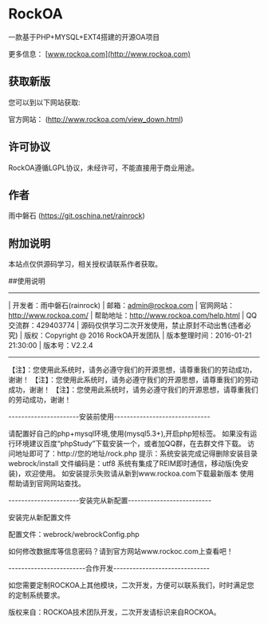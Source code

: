 # RockOA

一款基于PHP+MYSQL+EXT4搭建的开源OA项目

更多信息： [www.rockoa.com](http://www.rockoa.com)

## 获取新版

您可以到以下网站获取:

官方网站： (http://www.rockoa.com/view_down.html)

## 许可协议

RockOA遵循LGPL协议，未经许可，不能直接用于商业用途。

## 作者

雨中磐石 (https://git.oschina.net/rainrock)

## 附加说明

本站点仅供源码学习，相关授权请联系作者获取。

##使用说明

-----------------------------------------------------------------

|	开发者：雨中磐石(rainrock)
|	邮箱：admin@rockoa.com
|	官网网站：http://www.rockoa.com/
|	帮助地址：http://www.rockoa.com/help.html
|	QQ交流群：429403774
|	源码仅供学习二次开发使用，禁止原封不动出售(违者必究)
|	版权：Copyright @ 2016 RockOA开发团队
|	版本整理时间：2016-01-21 21:30:00
|	版本号：V2.2.4

-----------------------------------------------------------------


【注】：您使用此系统时，请务必遵守我们的开源思想，请尊重我们的劳动成功，谢谢！
【注】：您使用此系统时，请务必遵守我们的开源思想，请尊重我们的劳动成功，谢谢！
【注】：您使用此系统时，请务必遵守我们的开源思想，请尊重我们的劳动成功，谢谢！




----------------------安装前使用------------------------------

请配置好自己的php+mysql环境,使用(mysql5.3+),开启php短标签。
如果没有运行环境建议百度“phpStudy”下载安装一个，或者加QQ群，在去群文件下载。
访问地址即可了：http://您的地址/rock.php
提示：系统安装完成记得删除安装目录webrock/install
文件编码是：utf8
系统有集成了REIM即时通信，移动版(免安装)，欢迎使用。
如安装提示失败请从新到www.rockoa.com下载最新版本
使用帮助请到官网网站查找。



----------------------安装完从新配置--------------------------

安装完从新配置文件

配置文件：webrock/webrockConfig.php

如何修改数据库等信息密码？请到官方网站www.rockoc.com上查看吧！


------------------------合作开发------------------------------

如您需要定制ROCKOA上其他模块，二次开发，方便可以联系我们，时时满足您的定制系统要求。

版权来自：ROCKOA技术团队开发，二次开发请标识来自ROCKOA。